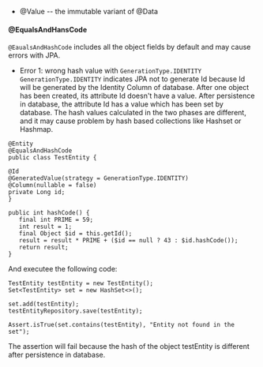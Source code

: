- @Value -- the immutable variant of @Data

#### @EqualsAndHansCode
`@EaualsAndHashCode` includes all the object fields by default and may cause errors with JPA.
- Error 1: wrong hash value with `GenerationType.IDENTITY`
  `GenerationType.IDENTITY` indicates JPA not to generate Id because Id will be generated by the Identity Column of database. After one object has been created, its attribute Id doesn't have a value. After persistence in database, the attribute Id has a value which has been set by database. The hash values calculated in the two phases are different, and it may cause problem by hash based collections like Hashset or Hashmap.
  
```
@Entity
@EqualsAndHashCode
public class TestEntity {

@Id
@GeneratedValue(strategy = GenerationType.IDENTITY)
@Column(nullable = false)
private Long id;
}
```
```
public int hashCode() {
   final int PRIME = 59;
   int result = 1;
   final Object $id = this.getId();
   result = result * PRIME + ($id == null ? 43 : $id.hashCode());
   return result;
}
```
And executee the following code:
```
TestEntity testEntity = new TestEntity();
Set<TestEntity> set = new HashSet<>();

set.add(testEntity);
testEntityRepository.save(testEntity);

Assert.isTrue(set.contains(testEntity), "Entity not found in the set");
```

The assertion will fail because the hash of the object testEntity is different after persistence in database.
